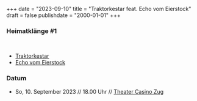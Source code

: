 ﻿﻿+++
date = "2023-09-10"
title = "Traktorkestar feat. Echo vom Eierstock"
draft = false
publishdate = "2000-01-01"
+++

### Heimatklänge #1

<br>

* [Traktorkestar](https://www.traktorkestar.ch/)
* [Echo vom Eierstock](https://www.echovomeierstock.ch/)


### Datum

* So, 10. September 2023  // 18.00 Uhr // [Theater Casino Zug](https://www.theatercasino.ch/programm) 
